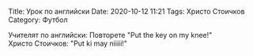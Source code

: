Title: Урок по английски
Date: 2020-10-12 11:21
Tags: Христо Стоичков
Category: Футбол

Учителят по английски: Повторете "Put the key on my knee!"  
Христо Стоичков: "Put ki may niiiii!"